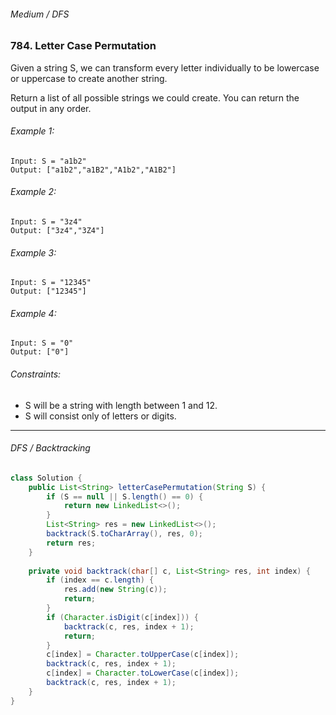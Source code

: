 ###### Medium / DFS 

### 784. Letter Case Permutation

Given a string S, we can transform every letter individually to be lowercase or uppercase to create another string.

Return a list of all possible strings we could create. You can return the output in any order.

 

###### Example 1:
```
Input: S = "a1b2"
Output: ["a1b2","a1B2","A1b2","A1B2"]
```
###### Example 2:
```
Input: S = "3z4"
Output: ["3z4","3Z4"]
```
###### Example 3:
```
Input: S = "12345"
Output: ["12345"]
```
###### Example 4:
```
Input: S = "0"
Output: ["0"]
```

###### Constraints:

- S will be a string with length between 1 and 12.
- S will consist only of letters or digits.

***

###### DFS / Backtracking

```java
class Solution {
    public List<String> letterCasePermutation(String S) {
        if (S == null || S.length() == 0) {
            return new LinkedList<>();
        }
        List<String> res = new LinkedList<>();
        backtrack(S.toCharArray(), res, 0);
        return res;
    }
    
    private void backtrack(char[] c, List<String> res, int index) {
        if (index == c.length) {
            res.add(new String(c));
            return;
        }
        if (Character.isDigit(c[index])) {
            backtrack(c, res, index + 1);
            return;
        }
        c[index] = Character.toUpperCase(c[index]);
        backtrack(c, res, index + 1);
        c[index] = Character.toLowerCase(c[index]);
        backtrack(c, res, index + 1);
    }
}
```
